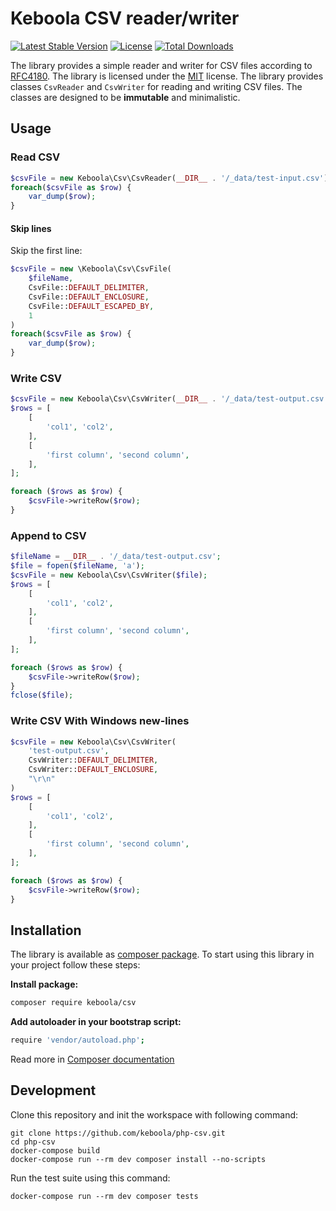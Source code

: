 # Keboola CSV reader/writer
[![Latest Stable Version](https://poser.pugx.org/keboola/csv/v/stable.svg)](https://packagist.org/packages/keboola/csv)
[![License](https://poser.pugx.org/keboola/csv/license.svg)](https://packagist.org/packages/keboola/csv)
[![Total Downloads](https://poser.pugx.org/keboola/csv/downloads.svg)](https://packagist.org/packages/keboola/csv)

The library provides a simple reader and writer for CSV files according to [RFC4180](https://tools.ietf.org/html/rfc4180). 
The library is licensed under the [MIT](https://github.com/keboola/php-csv/blob/master/LICENSE) license. The library provides 
classes `CsvReader` and `CsvWriter` for reading and writing CSV files. The classes are designed to be **immutable** 
and minimalistic.

## Usage

### Read CSV

```php
$csvFile = new Keboola\Csv\CsvReader(__DIR__ . '/_data/test-input.csv');
foreach($csvFile as $row) {
	var_dump($row);
}
```

#### Skip lines
Skip the first line:

```php
$csvFile = new \Keboola\Csv\CsvFile(
    $fileName,
    CsvFile::DEFAULT_DELIMITER,
    CsvFile::DEFAULT_ENCLOSURE,
    CsvFile::DEFAULT_ESCAPED_BY,
    1
)
foreach($csvFile as $row) {
	var_dump($row);
}
```
      

### Write CSV

```php
$csvFile = new Keboola\Csv\CsvWriter(__DIR__ . '/_data/test-output.csv');
$rows = [
	[
		'col1', 'col2',
	],
	[
		'first column', 'second column',
	],
];

foreach ($rows as $row) {
	$csvFile->writeRow($row);
}
```

### Append to CSV

```php
$fileName = __DIR__ . '/_data/test-output.csv';
$file = fopen($fileName, 'a');
$csvFile = new Keboola\Csv\CsvWriter($file);
$rows = [
	[
		'col1', 'col2',
	],
	[
		'first column', 'second column',
	],
];

foreach ($rows as $row) {
	$csvFile->writeRow($row);
}
fclose($file);
```

### Write CSV With Windows new-lines

```php
$csvFile = new Keboola\Csv\CsvWriter(
    'test-output.csv',
    CsvWriter::DEFAULT_DELIMITER,
    CsvWriter::DEFAULT_ENCLOSURE,
    "\r\n"
)
$rows = [
	[
		'col1', 'col2',
	],
	[
		'first column', 'second column',
	],
];

foreach ($rows as $row) {
	$csvFile->writeRow($row);
}
```

## Installation

The library is available as [composer package](https://getcomposer.org/doc/00-intro.md#installation-linux-unix-osx). 
To start using this library in your project follow these steps:

**Install package:**

```bash
composer require keboola/csv
```


**Add autoloader in your bootstrap script:**

```bash
require 'vendor/autoload.php';
```

Read more in [Composer documentation](http://getcomposer.org/doc/01-basic-usage.md)


## Development

Clone this repository and init the workspace with following command:

```
git clone https://github.com/keboola/php-csv.git
cd php-csv
docker-compose build
docker-compose run --rm dev composer install --no-scripts
```

Run the test suite using this command:

```
docker-compose run --rm dev composer tests
```